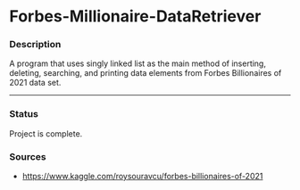 # Forbes-Millionaire-DataRetriever

### Description
A program that uses singly linked list as the main method of inserting, deleting, searching, and printing data elements from Forbes Billionaires of 2021 data set. 
__________________________________________________________________________________________________________________
### Status
Project is complete.

### Sources
  - https://www.kaggle.com/roysouravcu/forbes-billionaires-of-2021
